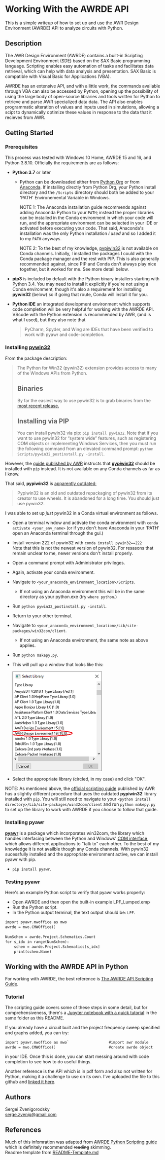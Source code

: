 # Working With the AWRDE API 
This is a simple writeup of how to set up and use the AWR Design Environment (AWRDE) API to analyze circuits with Python.

## Description
The AWR Design Environment (AWRDE) contains a built-in Scripting Development Environment (SDE) based on the SAX Basic programming language. Scripting enables easy automation of tasks and facilitates data retrieval, which can help with data analysis and presentation. SAX Basic is compatible with Visual Basic for Applications (VBA). 

AWRDE has an extensive API, and with a little work, the commands available through VBA can also be accessed by Python, opening up the possibility of using the large body of open-source libraries and tools written for Python to retrieve and parse AWR specialized data data. The API also enables programmatic alteration of values and inputs used in simulations, allowing a scipt to dynamically optimize these values in response to the data that it recieves from AWR.

## Getting Started

### Prerequisites

This process was tested with Windows 10 Home, AWRDE 15 and 16, and Python 3.8.10. Officially the requirements are as follows:

* **Python 3.7** or later
   * Python can be downloaded either from [Python Org](https://www.python.org/) or from [Anaconda](https://www.anaconda.com/). If installing directly from Python Org, your Python install directory and the `/Scripts` directory should both be added to your 'PATH' Environemental Variable in Windows.  
   
     NOTE 1: The Anaconda installation guide recommends against adding Anaconda Python to your `PATH`; instead the proper libraries can be installed in the Conda environment in which your code will run, and the appropriate environment can be selected in your IDE or activated before executing your code. That said, Anaconda's installation was the only Python installation *I used* and so I added it to my `PATH` anyways.  
   
     NOTE 2: To the best of my knowledge, [pypiwin32](https://pypi.org/project/pypiwin32/) is not available on Conda channels. Initially, I installed the packages I could with the Conda package manager and the rest with PIP. This is also generally recommended against, since PIP and Conda don't always play nice together, but it worked for me. See more detail below.

* **pip3** is included by default with the Python binary installers starting with Python 3.4. You may need to install it explicitly if you're not using a Conda environment, though it's also a requirement for installing **pywin32** (below) so if going that route, Conda will install it for you.

* **Python IDE** an integrated development environment which supports code completion will be very helpful for working with the AWRDE API. VScode with the Python extension is recommended by AWR, (and is what I used), but they also note that
  >   PyCharm, Spyder, and Wing are IDEs that have been verified to work with pyawr and code-completion. 

### Installing [**pywin32**](https://pypi.org/project/pywin32/) 

From the package description:  
   >  The Python for Win32 (pywin32) extension provides access to many of the Windows APIs from Python.
   >  ## Binaries 
   >  By far the easiest way to use pywin32 is to grab binaries from the [most recent release.](https://github.com/mhammond/pywin32/releases)
   >  ## Installing via PIP
   >  You can install pywin32 via pip: `pip install pywin32`.
   >  Note that if you want to use pywin32 for “system wide” features, such as registering COM objects or implementing Windows Services, then you must run the following command from an elevated command prompt:
   >  `python Scripts/pywin32_postinstall.py -install`.  

However, the [guide published by AWR](https://kb.awr.com/display/awrscripts/AWR+Scripting+in+Python) instructs that [**py*pi*win32**](https://pypi.org/project/pypiwin32/) should be installed with `pip` instead. It is not available on any Conda channels as far as I know.  

That said, **pypiwin32** is [apparently outdated:](https://stackoverflow.com/questions/55918311/what-is-the-difference-between-pywin32-and-pypiwin32)
  >   Pypiwin32 is an old and outdated repackaging of pywin32 from its creator to use wheels. It is abandoned for a long time. You should just use pywin32.

I was able to set up *just* pywin32 in a Conda virtual environment as follows.
* Open a terminal window and activate the conda environment with `conda activate <your_env_name>` (or if you don't have Anaconda in your 'PATH' open an Anaconda terminal through the gui.)
* Install version 222 of pywin32 with `conda install pywin32==222`  
  Note that this is not the newest version of pywin32. For resasons that remain unclear to me, newer versions don't install properly.
* Open a command prompt with Administrator privileges.
* Again, activate your conda environment.
* Navigate to `<your_anaconda_environment_location>/Scripts`. 
  * If not using an Anaconda environment this will be in the same directory as your python.exe (try `where python`.)
* Run `python pywin32_postinstall.py -install`.
* Return to your other terminal.
* Navigate to `<your_anaconda_environment_location>/Lib/site-packages/win32com/client`.
  * If not using an Anaconda environment, the same note as above applies.
* Run `python makepy.py`.
* This will pull up a window that looks like this:  
  
  ![Select Library Popup](./SelectLibrary.png)
* Select the appropriate library (circled, in my case) and click "OK".

NOTE: As mentioned above, the [official scripting guide](https://kb.awr.com/display/awrscripts/AWR+Scripting+in+Python) published by AWR has a slightly different procedure that uses the outdated **pypiwin32** library installed with `pip`. You will still need to navigate to your `<python install directory>/Lib/site-packages/win32com/client` and run `python makepy.py` to set up the library to work with AWRDE if you choose to follow that guide.
   
### Installing pyawr

[**pyawr**](https://pypi.org/project/pyawr/) is a package which incorporates win32com, the library which handles interfacing between the Python and Windows' [COM interface](https://en.wikipedia.org/wiki/Component_Object_Model), which allows different applications to "talk to" each other. To the best of my knowledge it is not availble though any Conda channels. With pywin32 sucessfully installed and the appropriate environment active, we can install pyawr with pip.
* `pip install pyawr`. 

### Testing pyawr

Here's an example Python script to verify that pyawr works properly:
* Open AWRDE and then open the built-in example LPF_Lumped.emp
* Run the Python script.  
* In the Python output terminal, the text output should be: `LPF`.
```
import pyawr.mwoffice as mwo
awrde = mwo.CMWOffice()
 
NumSchem = awrde.Project.Schematics.Count
for s_idx in range(NumSchem):
    schem = awrde.Project.Schematics[s_idx]
    print(schem.Name)
```

## Working with the AWRDE API in Python
For working with AWRDE, the best reference is [The AWRDE API Scripting Guide](https://kb.awr.com/display/awrscripts/Python+Using+the+AWRDE+API+Scripting+Guide). 

### Tutorial
The scripting guide covers some of these steps in some detail, but for comprehensiveness, there's a [Jupyter notebook with a quick tutorial](./AWRDE_Tutorial.ipynb) in the same folder as this README.  

If you already have a circuit built and the project frequency sweep specified and graphs added, you can try:
```
import pyawr.mwoffice as mwo`                  #import awr module
awrde = mwo.CMWOffice()                        #create awrde object
```
in your IDE. Once this is done, you can start messing around with code completion to see how to do useful things.  


Another reference is the API which is in pdf form and also not written for Python, making it a challenge to use on its own. I've uploaded the file to this github and [linked it here](./ApiReference.pdf).

## Authors

Sergei Zvenigorodsky  
<serge.zvenig@gmail.com>

## References

Much of this infomration was adapted from [AWRDE Python Scripting guide](https://kb.awr.com/display/awrscripts/Python) which is definitely recommended ~~reading~~ skimming.  
Readme template from [README-Template.md](https://gist.github.com/DomPizzie/7a5ff55ffa9081f2de27c315f5018afc)
